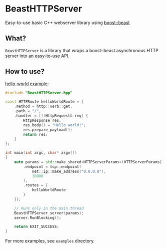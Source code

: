# BeastHTTPServer
Easy-to-use basic C++ webserver library using [boost::beast](https://github.com/boostorg/beast)

## What?

`BeastHTTPServer` is a library that wraps a boost::beast asynchronous HTTP server into an easy-to-use API.

## How to use?

[hello-world example](examples/hello-world/):
```cpp
#include "BeastHTTPServer.hpp"

const HTTPRoute helloWorldRoute = {
    .method = http::verb::get,
    .path = "/",
    .handler = [](HttpRequest& req) {
        HttpResponse res;
        res.body() = "Hello world!";
        res.prepare_payload();
        return res;
    }
};

int main(int argc, char* argv[])
{
    auto params = std::make_shared<HTTPServerParams>(HTTPServerParams{
        .endpoint = tcp::endpoint(
            net::ip::make_address("0.0.0.0"),
            18080
        ),
        .routes = {
            helloWorldRoute
        }
    });

    // Runs only in the main thread
    BeastHTTPServer server(params);
    server.RunBlocking();

    return EXIT_SUCCESS;
}
```

For more examples, see `examples` directory.
